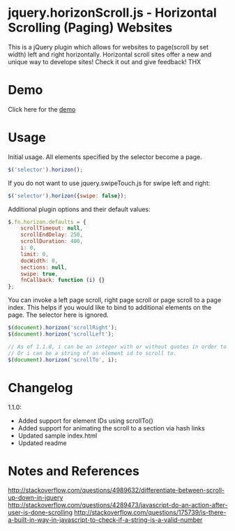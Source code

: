 jquery.horizonScroll.js - Horizontal Scrolling (Paging) Websites
=======================
This is a jQuery plugin which allows for websites to page(scroll by set width) left and right horizontally. Horizontal scroll sites offer a new and unique way to develope sites! Check it out and give feedback! THX

Demo
=======================
Click here for the [demo](http://trgraglia.github.io/jquery.horizonScroll.js/demo/index.html)

Usage
=======================
Initial usage. All elements specified by the selector become a page.
```javascript
$('selector').horizon();
```

If you do not want to use jquery.swipeTouch.js for swipe left and right:
```javascript
$('selector').horizon({swipe: false});
```

Additional plugin options and their default values:
```javascript
$.fn.horizon.defaults = {
    scrollTimeout: null,
    scrollEndDelay: 250,
    scrollDuration: 400,
    i: 0,
    limit: 0,
    docWidth: 0,
    sections: null,
    swipe: true,
    fnCallback: function (i) {}
};
```

You can invoke a left page scroll, right page scroll or page scroll to a page index. This helps if you would like to bind to additional elements on the page.
The selector here is ignored.
```javascript
$(document).horizon('scrollRight');
$(document).horizon('scrollLeft');

// As of 1.1.0, i can be an integer with or without quotes in order to scroll to an index.
// Or i can be a string of an element id to scroll to.
$(document).horizon('scrollTo', i); 
```

Changelog
=======================
1.1.0:
- Added support for element IDs using scrollTo()
- Added support for animating the scroll to a section via hash links
- Updated sample index.html
- Updated readme

Notes and References
====================
http://stackoverflow.com/questions/4989632/differentiate-between-scroll-up-down-in-jquery
http://stackoverflow.com/questions/4289473/javascript-do-an-action-after-user-is-done-scrolling
http://stackoverflow.com/questions/175739/is-there-a-built-in-way-in-javascript-to-check-if-a-string-is-a-valid-number
